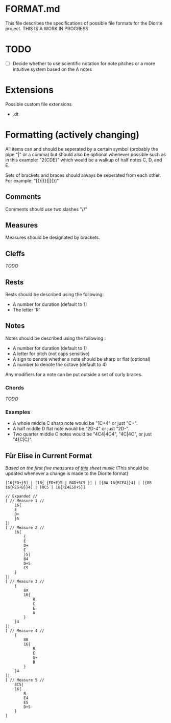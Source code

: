 # FORMAT.md
This file describes the specifications of possible file formats for the Diorite project. THIS IS A WORK IN PROGRESS

# TODO
- [ ] Decide whether to use scientific notation for note pitches or a more intuitive system based on the A notes

# Extensions
Possible custom file extensions
- .dt

# Formatting (actively changing)
All items can and should be seperated by a certain symbol (probably the pipe "|" or a comma) but should also be optional whenever possible such as in this example: "2{CDE}" which would be a walkup of half notes C, D, and E.

Sets of brackets and braces should always be seperated from each other. For example: "[{}|{}]|[{}]"
## Comments
Comments should use two slashes "//"
## Measures
Measures should be designated by brackets.
## Cleffs
*TODO*
## Rests
Rests should be described using the following:

- A number for duration (default to 1)
- The letter 'R'
## Notes
Notes should be described using the following :

- A number for duration (default to 1)
- A letter for pitch (not caps sensitive)
- A sign to denote whether a note should be sharp or flat (optional)
- A number to denote the octave (default to 4)

Any modifiers for a note can be put outside a set of curly braces.
### Chords
*TODO*
### Examples
- A whole middle C sharp note would be "1C+4" or just "C+".
- A half middle D flat note would be "2D-4" or just "2D-".
- Two quarter middle C notes would be "4C4|4C4", "4C|4C", or just "4{C|C}".

## Für Elise in Current Format
*Based on the first five measures of [this](https://upload.wikimedia.org/wikipedia/commons/2/27/Beethoven_WoO_59_Erstausgabe.png) sheet music*
(This should be updated whenever a change is made to the Diorite format)

```
[16{ED+}5] | [16{ {ED+E}5 | B4D+5C5 }] | [{8A 16{RCEA}}4] | [{8B 16{REG+B}}4] | [8C5 | 16{RE4E5D+5}]
```

```
// Expanded //
[ // Measure 1 //
    16{
    E
    D+
    }5
]|
[ // Measure 2 //
    16{
        {
        E
        D+
        E
        }5|
        B4
        D+5
        C5
    }
]|
[ // Measure 3 //
    {
        8A
        16{
            R
            C
            E
            A
        }
    }4
]|
[ // Measure 4 //
    {
        8B
        16{
            R
            E
            G+
            B
        }
    }4
]|
[ // Measure 5 //
    8C5|
    16{
        R
        E4
        E5
        D+5
    }
]
```
